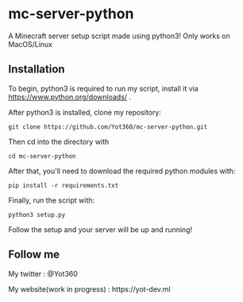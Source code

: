 # mc-server-python
A Minecraft server setup script made using python3!
Only works on MacOS/Linux

## Installation

To begin, python3 is required to run my script, install it via https://www.python.org/downloads/ .
<p>After python3 is installed, clone my repository:</p>
<p><code>git clone https://github.com/Yot360/mc-server-python.git</code></p>
<p>Then cd into the directory with</p>
<p><code>cd mc-server-python</code></p>
<p>After that, you'll need to download the required python modules with:</p>
<p><code>pip install -r requirements.txt</code></p>
<p>Finally, run the script with:</p>
<p><code>python3 setup.py</code></p>
<p>Follow the setup and your server will be up and running!</p>

## Follow me
<p>My twitter : @Yot360</p>
<p>My website(work in progress) : https://yot-dev.ml</p>
